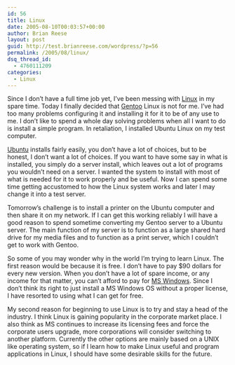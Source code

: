 ```yaml
---
id: 56
title: Linux
date: 2005-08-10T00:03:57+00:00
author: Brian Reese
layout: post
guid: http://test.brianreese.com/wordpress/?p=56
permalink: /2005/08/linux/
dsq_thread_id:
  - 4760111209
categories:
  - Linux
---
```

Since I don&#8217;t have a full time job yet, I&#8217;ve been messing with [Linux](http://www.linux.org) in my spare time. Today I finally decided that [Gentoo](http://www.gentoo.org) Linux is not for me. I&#8217;ve had too many problems configuring it and installing it for it to be of any use to me. I don&#8217;t like to spend a whole day solving problems when all I want to do is install a simple program. In retaliation, I installed Ubuntu Linux on my test computer.

[Ubuntu](http://www.ubuntulinux.org/) installs fairly easily, you don&#8217;t have a lot of choices, but to be honest, I don&#8217;t want a lot of choices. If you want to have some say in what is installed, you simply do a server install, which leaves out a lot of programs you wouldn&#8217;t need on a server. I wanted the system to install with most of what is needed for it to work properly and be useful. Now I can spend some time getting accustomed to how the Linux system works and later I may change it into a test server.

Tomorrow&#8217;s challenge is to install a printer on the Ubuntu computer and then share it on my network. If I can get this working reliably I will have a good reason to spend sometime converting my Gentoo server to a Ubuntu server. The main function of my server is to function as a large shared hard drive for my media files and to function as a print server, which I couldn&#8217;t get to work with Gentoo.

So some of you may wonder why in the world I&#8217;m trying to learn Linux. The first reason would be because it is free. I don&#8217;t have to pay $90 dollars for every new version. When you don&#8217;t have a lot of spare income, or any income for that matter, you can&#8217;t afford to pay for [MS Windows](http://www.microsoft.com/windows/default.mspx). Since I don&#8217;t think its right to just install a MS Windows OS without a proper license, I have resorted to using what I can get for free. 

My second reason for beginning to use Linux is to try and stay a head of the industry. I think Linux is gaining popularity in the corporate market place. I also think as MS continues to increase its licensing fees and force the corporate users upgrade, more corporations will consider switching to another platform. Currently the other options are mainly based on a UNIX like operating system, so if I learn how to make Linux useful and program applications in Linux, I should have some desirable skills for the future.